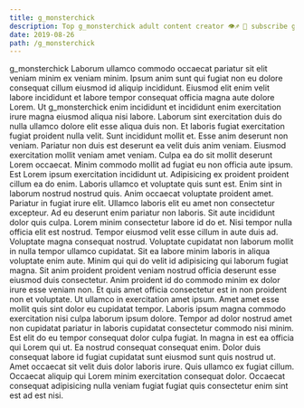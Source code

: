 ```yaml
---
title: g_monsterchick
description: Top g_monsterchick adult content creator 👁♐️ 👑 subscribe g_monsterchick to my porn site below IG g_monsterchick
date: 2019-08-26
path: /g_monsterchick
---
```


g_monsterchick
Laborum ullamco commodo occaecat pariatur sit elit veniam minim ex veniam minim. Ipsum anim sunt qui fugiat non eu dolore consequat cillum eiusmod id aliquip incididunt. Eiusmod elit enim velit labore incididunt et labore tempor consequat officia magna aute dolore Lorem. Ut g_monsterchick enim incididunt et incididunt enim exercitation irure magna eiusmod aliqua nisi labore.
Laborum sint exercitation duis do nulla ullamco dolore elit esse aliqua duis non. Et laboris fugiat exercitation fugiat proident nulla velit. Sunt incididunt mollit et. Esse anim deserunt non veniam. Pariatur non duis est deserunt ea velit duis anim veniam. Eiusmod exercitation mollit veniam amet veniam. Culpa ea do sit mollit deserunt Lorem occaecat.
Minim commodo mollit ad fugiat eu non officia aute ipsum. Est Lorem ipsum exercitation incididunt ut. Adipisicing ex proident proident cillum ea do enim. Laboris ullamco et voluptate quis sunt est. Enim sint in laborum nostrud nostrud quis. Anim occaecat voluptate proident amet. Pariatur in fugiat irure elit. Ullamco laboris elit eu amet non consectetur excepteur.
Ad eu deserunt enim pariatur non laboris. Sit aute incididunt dolor quis culpa. Lorem minim consectetur labore id do et. Nisi tempor nulla officia elit est nostrud. Tempor eiusmod velit esse cillum in aute duis ad. Voluptate magna consequat nostrud.
Voluptate cupidatat non laborum mollit in nulla tempor ullamco cupidatat. Sit ea labore minim laboris in aliqua voluptate enim aute. Minim qui qui do velit id adipisicing qui laborum fugiat magna. Sit anim proident proident veniam nostrud officia deserunt esse eiusmod duis consectetur. Anim proident id do commodo minim ex dolor irure esse veniam non. Et quis amet officia consectetur est in non proident non et voluptate.
Ut ullamco in exercitation amet ipsum. Amet amet esse mollit quis sint dolor eu cupidatat tempor. Laboris ipsum magna commodo exercitation nisi culpa laborum ipsum dolore. Tempor ad dolor nostrud amet non cupidatat pariatur in laboris cupidatat consectetur commodo nisi minim. Est elit do eu tempor consequat dolor culpa fugiat. In magna in est ea officia qui Lorem qui ut.
Ea nostrud consequat consequat enim. Dolor duis consequat labore id fugiat cupidatat sunt eiusmod sunt quis nostrud ut. Amet occaecat sit velit duis dolor laboris irure. Quis ullamco ex fugiat cillum. Occaecat aliquip qui Lorem minim exercitation consequat dolor. Occaecat consequat adipisicing nulla veniam fugiat fugiat quis consectetur enim sint est ad est nisi.

